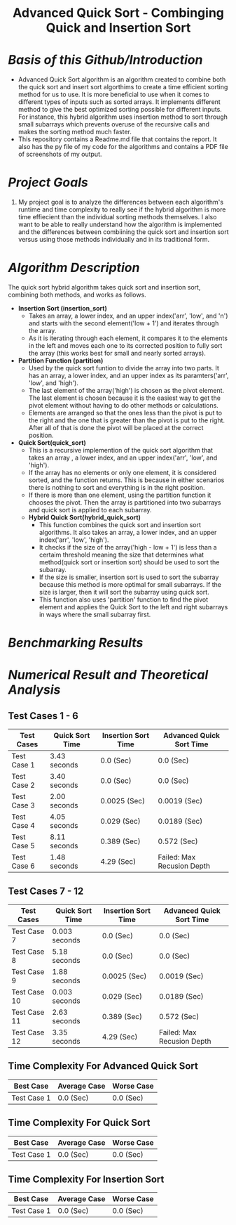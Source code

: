  # <div align="center">Advanced Quick Sort - Combinging Quick and Insertion Sort</div>
# ***Basis of this Github/Introduction***
+ Advanced Quick Sort algorithm is an algorithm created to combine both the quick sort and insert sort algorthims to create a time efficient sorting method for us to use. It is more beneficial to use when it comes to different types of inputs such as sorted arrays. It implements different method to give the best optimized sorting possible for different inputs. For instance, this hybrid algorithm uses insertion method to sort through small subarrays which prevents overuse of the recursive calls and makes the sorting method much faster.
+ This repository contains a Readme.md file that contains the report. It also has the py file of my code for the algorithms and contains a PDF file of screenshots of my output. 
# ***Project Goals***
1. My project goal is to analyze the differences between each algorithm's runtime and time complexity to really see if the hybrid algorithm is more time effiecient than the individual sorting methods themselves. I also want to be able to really understand how the algorithm is implemented and the differences between combiining the quick sort and insertion sort versus using those methods individually and in its traditional form. 

# ***Algorithm Description***
The quick sort hybrid algorithm takes quick sort and insertion sort, combining both methods, and works as follows.
  + **Insertion Sort (insertion_sort)**
      + Takes an array, a lower index, and an upper index('arr', 'low', and 'n') and starts with the second element('low + 1') and iterates through the array.
      + As it is iterating through each element, it compares it to the elements in the left and moves each one to its corrected position to fully sort the array (this works best for small and nearly sorted arrays).
  + **Partition Function (partition)**
      + Used by the quick sort funtion to divide the array into two parts. It has an array, a lower index, and an upper index as its paramters('arr', 'low', and 'high').
      + The last element of the array('high') is chosen as the pivot element. The last element is chosen because it is the easiest way to get the pivot element without having to do other methods or calculations. 
      + Elements are arranged so that the ones less than the pivot is put to the right and the one that is greater than the pivot is put to the right. After all of that is done the pivot will be placed at the correct position.
  + **Quick Sort(quick_sort)**
      + This is a recursive implemention of the quick sort algorithm that takes an array , a lower index, and an upper index('arr', 'low', and 'high').
      + If the array has no elements or only one element, it is considered sorted, and the function returns. This is because in either scenarios there is nothing to sort and everything is in the right position.
      + If there is more than one element, using the partition function it chooses the pivot. Then the array is partitioned into two subarrays and quick sort is applied to each subarray.
    + **Hybrid Quick Sort(hybrid_quick_sort)**
      + This function combines the quick sort and insertion sort algorithms. It also takes an array, a lower index, and an upper index('arr', 'low', 'high').
      + It checks if the size of the array('high - low + 1') is less than a certaim threshold meaning the size that determines what method(quick sort or insertion sort) should be used to sort the subarray.
      + If the size is smaller, insertion sort is used to sort the subarray because this method is more optimal for small subarrays. If the size is larger, then it will sort the subarray using quick sort.
      + This function also uses 'partition' function to find the pivot element and applies the Quick Sort to the left and right subarrays in ways where the small subarray first.  
    

# ***Benchmarking Results***


# ***Numerical Result and Theoretical Analysis***
## Test Cases 1 - 6
| Test Cases| Quick Sort Time | Insertion Sort Time| Advanced Quick Sort Time|
| -------- | -------  | --------| --------| 
| Test Case 1  | 3.43 seconds      | 0.0 (Sec)  | 0.0 (Sec)| 
| Test Case 2 |  3.40 seconds     |0.0 (Sec)  | 0.0 (Sec)| 
|Test Case 3 |  2.00 seconds   |0.0025 (Sec)|0.0019 (Sec)| 
|Test Case 4| 4.05 seconds  |0.029 (Sec)| 0.0189 (Sec) |
|Test Case 5|  8.11 seconds|0.389 (Sec)| 0.572 (Sec)| 
|Test Case 6| 1.48 seconds |4.29 (Sec) |Failed: Max Recusion Depth| 

## Test Cases 7 - 12
| Test Cases| Quick Sort Time | Insertion Sort Time| Advanced Quick Sort Time|
| -------- | -------  | --------| --------| 
| Test Case 7  | 0.003 seconds      | 0.0 (Sec)  | 0.0 (Sec)| 
| Test Case 8 |  5.18 seconds     |0.0 (Sec)  | 0.0 (Sec)| 
|Test Case 9 |  1.88 seconds   |0.0025 (Sec)|0.0019 (Sec)| 
|Test Case 10| 0.003 seconds  |0.029 (Sec)| 0.0189 (Sec) |
|Test Case 11|  2.63 seconds|0.389 (Sec)| 0.572 (Sec)| 
|Test Case 12| 3.35 seconds |4.29 (Sec) |Failed: Max Recusion Depth| 

## Time Complexity For Advanced Quick Sort 
| Best Case| Average Case| Worse Case| 
| -------- | -------  | --------|
| Test Case 1  | 0.0 (Sec)      | 0.0 (Sec)  |

## Time Complexity For Quick Sort 
| Best Case| Average Case| Worse Case| 
| -------- | -------  | --------|
| Test Case 1  | 0.0 (Sec)      | 0.0 (Sec)  |

## Time Complexity For Insertion Sort 
| Best Case| Average Case| Worse Case| 
| -------- | -------  | --------|
| Test Case 1  | 0.0 (Sec)      | 0.0 (Sec)  |






